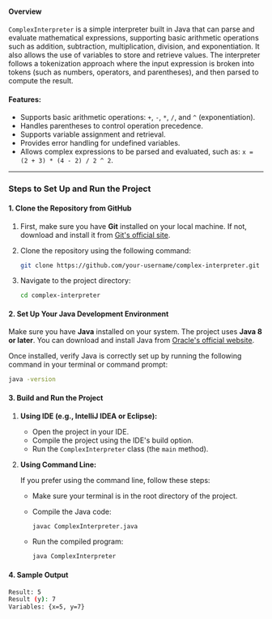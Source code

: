 

#### Overview
`ComplexInterpreter` is a simple interpreter built in Java that can parse and evaluate mathematical expressions, supporting basic arithmetic operations such as addition, subtraction, multiplication, division, and exponentiation. It also allows the use of variables to store and retrieve values. The interpreter follows a tokenization approach where the input expression is broken into tokens (such as numbers, operators, and parentheses), and then parsed to compute the result.

#### Features:
- Supports basic arithmetic operations: `+`, `-`, `*`, `/`, and `^` (exponentiation).
- Handles parentheses to control operation precedence.
- Supports variable assignment and retrieval.
- Provides error handling for undefined variables.
- Allows complex expressions to be parsed and evaluated, such as: `x = (2 + 3) * (4 - 2) / 2 ^ 2`.

---

### Steps to Set Up and Run the Project

#### 1. Clone the Repository from GitHub
1. First, make sure you have **Git** installed on your local machine. If not, download and install it from [Git's official site](https://git-scm.com/).
   
2. Clone the repository using the following command:

    ```bash
    git clone https://github.com/your-username/complex-interpreter.git
    ```

3. Navigate to the project directory:

    ```bash
    cd complex-interpreter
    ```

#### 2. Set Up Your Java Development Environment

Make sure you have **Java** installed on your system. The project uses **Java 8 or later**. You can download and install Java from [Oracle's official website](https://www.oracle.com/java/technologies/javase-downloads.html).

Once installed, verify Java is correctly set up by running the following command in your terminal or command prompt:

```bash
java -version
```

#### 3. Build and Run the Project

1. **Using IDE (e.g., IntelliJ IDEA or Eclipse):**

   - Open the project in your IDE.
   - Compile the project using the IDE's build option.
   - Run the `ComplexInterpreter` class (the `main` method).

2. **Using Command Line:**

   If you prefer using the command line, follow these steps:
   
   - Make sure your terminal is in the root directory of the project.
   
   - Compile the Java code:

     ```bash
     javac ComplexInterpreter.java
     ```

   - Run the compiled program:

     ```bash
     java ComplexInterpreter
     ```

#### 4. Sample Output

```bash
Result: 5
Result (y): 7
Variables: {x=5, y=7}
```
